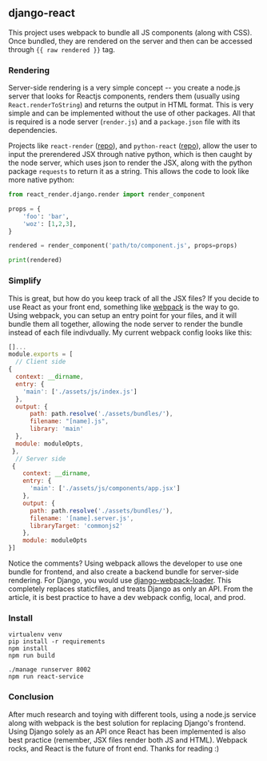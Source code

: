 ## django-react

This project uses webpack to bundle all JS components (along with CSS). Once bundled, they are rendered on the server and then can be accessed through ```{{ raw rendered }}``` tag.

### Rendering
Server-side rendering is a very simple concept -- you create a node.js server that looks for Reactjs components, renders them (usually using ```React.renderToString```) and returns the output in HTML format. This is very simple and can be implemented without the use of other packages. All that is required is a node server (```render.js```) and a ```package.json``` file with its dependencies. 

Projects like ```react-render``` ([repo](https://github.com/mic159/react-render/)), and ```python-react``` ([repo](https://github.com/markfinger/python-react)), allow the user to input the prerendered JSX through native python, which is then caught by the node server, which uses json to render the JSX, along with the python package ```requests``` to return it as a string. This allows the code to look like more native python:

```Python
from react_render.django.render import render_component

props = {
    'foo': 'bar',
    'woz': [1,2,3],
}

rendered = render_component('path/to/component.js', props=props)

print(rendered)
```

### Simplify

This is great, but how do you keep track of all the JSX files? If you decide to use React as your front end, something like [webpack](https://webpack.github.io/) is the way to go. Using webpack, you can setup an entry point for your files, and it will bundle them all together, allowing the node server to render the bundle instead of each file indivdually. My current webpack config looks like this:

```Javascript
[]...
module.exports = [
  // Client side
{
  context: __dirname,
  entry: {
    'main': ['./assets/js/index.js']
  },
  output: {
      path: path.resolve('./assets/bundles/'),
      filename: "[name].js",
      library: 'main'
  },
  module: moduleOpts,
 },
  // Server side
 {
    context: __dirname,
    entry: {
      'main': ['./assets/js/components/app.jsx']
    },
    output: {
      path: path.resolve('./assets/bundles/'),
      filename: '[name].server.js',
      libraryTarget: 'commonjs2'
    },
    module: moduleOpts
}]
```

Notice the comments? Using webpack allows the developer to use one bundle for frontend, and also create a backend bundle for server-side rendering. For Django, you would use [django-webpack-loader](https://github.com/owais/django-webpack-loader). This completely replaces staticfiles, and treats Django as only an API. From the article, it is best practice to have a dev webpack config, local, and prod.

### Install

```
virtualenv venv
pip install -r requirements
npm install
npm run build

./manage runserver 8002
npm run react-service
```

### Conclusion

After much research and toying with different tools, using a node.js service along with webpack is the best solution for replacing Django's frontend. Using Django solely as an API once React has been implemented is also best practice (remember, JSX files render both JS and HTML). Webpack rocks, and React is the future of front end. Thanks for reading :)
